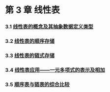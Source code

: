 # 第 3 章 线性表

### 3.1 [线性表的概念及其抽象数据定义类型](3-1%20线性表的概念及其抽象数据定义类型)

### 3.2 [线性表的顺序存储](3-2%20线性表的顺序存储)

### 3.3 [线性表的链式存储](3-3%20线性表的链式存储)

### 3.4 [线性表应用——一元多项式的表示及相加](3-4%20线性表应用——一元多项式的表示及相加)

### 3.5 [顺序表与链表的综合比较](3-5%20顺序表与链表的综合比较)

